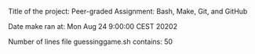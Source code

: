 Title of the project: Peer-graded Assignment: Bash, Make, Git, and GitHub

Date make ran at: Mon Aug 24 9:00:00 CEST 20202

Number of lines file guessinggame.sh contains: 50
